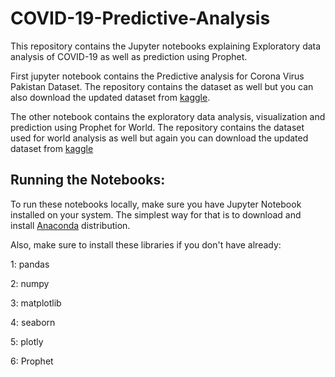 # COVID-19-Predictive-Analysis
This repository contains the Jupyter notebooks explaining Exploratory data analysis of COVID-19 as well as prediction using Prophet.

First jupyter notebook contains the Predictive analysis for Corona Virus Pakistan Dataset. The repository contains the dataset as well but you can also download the updated dataset from [kaggle](https://www.kaggle.com/mesumraza/corona-virus-pakistan-dataset-2020/data#).

The other notebook contains the exploratory data analysis, visualization and prediction using Prophet for World. The repository contains the dataset used for world analysis as well but again you can download the updated dataset from [kaggle](https://www.kaggle.com/imdevskp/corona-virus-report)

## Running the Notebooks:

To run these notebooks locally, make sure you have Jupyter Notebook installed on your system. The simplest way for that is to download and install [Anaconda](https://www.anaconda.com/) distribution.

Also, make sure to install these libraries if you don't have already:

1: pandas

2: numpy

3: matplotlib

4: seaborn

5: plotly

6: Prophet
